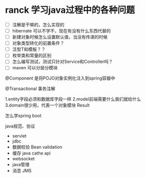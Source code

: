 # ranck 学习java过程中的各种问题

- [ ] 注解是干嘛的，怎么实现的
- [ ] hibernate 可以不学不，现在有没有什么东西代替的
- [ ] 新建对象时候怎么设置默认值，当没有传递的时候
- [ ] 对象类型转化的前置条件？
- [ ] 泛型T和模板？？
- [ ] 枚举类和常量的区别
- [ ] 怎么编写测试，测试只针对Service和Controller吗？
- [ ] maven 可以分层分模块

@Component 是将POJO对象实例化注入到spring容器中


@Transactional 事务注解


1.entity字段必须和数据库字段一样 
2.model前端需要什么我们就给什么 
3.domain很少用，代表一个对象模块 Result



怎么学spring boot

java规范、协议

- servlet
- jdbc
- 数据校验  Bean validation
- 缓存 java cathe api
- websocket
- java管理
- 消息 JMS



